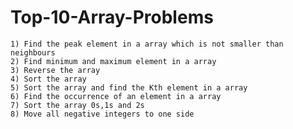 # Top-10-Array-Problems

    1) Find the peak element in a array which is not smaller than neighbours
    2) Find minimum and maximum element in a array
    3) Reverse the array
    4) Sort the array
    5) Sort the array and find the Kth element in a array
    6) Find the occurrence of an element in a array
    7) Sort the array 0s,1s and 2s
    8) Move all negative integers to one side
